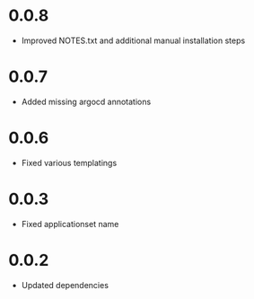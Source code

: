 # 0.0.8
- Improved NOTES.txt and additional manual installation steps

# 0.0.7
- Added missing argocd annotations

# 0.0.6
- Fixed various templatings

# 0.0.3
- Fixed applicationset name

# 0.0.2
- Updated dependencies
